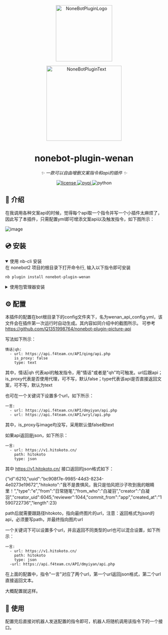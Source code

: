 <div align="center">
  <a href="https://v2.nonebot.dev/store"><img src="https://github.com/A-kirami/nonebot-plugin-template/blob/resources/nbp_logo.png" width="180" height="180" alt="NoneBotPluginLogo"></a>
  <br>
  <p><img src="https://github.com/A-kirami/nonebot-plugin-template/blob/resources/NoneBotPlugin.svg" width="240" alt="NoneBotPluginText"></p>
</div>

<div align="center">

# nonebot-plugin-wenan

_✨ 一款可以自由增删文案指令和api的插件 ✨_


<a href="./LICENSE">
    <img src="https://img.shields.io/github/license/Q1351998764/nonebot-plugin-wenan.svg" alt="license">
</a>
<a href="https://pypi.python.org/pypi/nonebot-plugin-wenan">
    <img src="https://img.shields.io/pypi/v/nonebot-plugin-wenan.svg" alt="pypi">
</a>
<img src="https://img.shields.io/badge/python-3.8+-blue.svg" alt="python">

</div>



## 📖 介绍

在我调用各种文案api的时候，觉得每个api取一个指令并写一个小插件太麻烦了，因此写了本插件，只需配置yml即可增添文案api以及触发指令，如下图所示：

![image](https://github.com/Q1351998764/nonebot-plugin-wenan/assets/57926506/bd1f63c7-9c6c-420a-95b0-ec470fb30764)


## 💿 安装

<details open>
<summary>使用 nb-cli 安装</summary>
在 nonebot2 项目的根目录下打开命令行, 输入以下指令即可安装

    nb plugin install nonebot-plugin-wenan

</details>

<details>
<summary>使用包管理器安装</summary>
在 nonebot2 项目的插件目录下, 打开命令行, 根据你使用的包管理器, 输入相应的安装命令

<details>
<summary>pip</summary>

    pip install nonebot-plugin-wenan
</details>

打开 nonebot2 项目根目录下的 `pyproject.toml` 文件, 在 `[tool.nonebot]` 部分追加写入

    plugins = ["nonebot-plugin-wenan"]

</details>

## ⚙️ 配置

本插件的配置在bot根目录下的config文件夹下，名为wenan_api_config.yml，该文件会在插件第一次运行时自动生成。其内容如同介绍中的截图所示。
可参考 https://github.com/Q1351998764/nonebot-plugin-picture-api

写法如下所示：


    情话|qh:
      - url: https://api.f4team.cn/API/qing/api.php
        is_proxy: false
        type: text


其中，情话|qh 代表api的触发指令，用"情话"或者是"qh"均可触发。url后跟api；is_proxy代表是否使用代理，可不写，默认false；type代表该api是否直接返回文案，可不写，默认为text

也可在一个关键词下设置多个url，如下所示：


    一言:
      - url: https://api.f4team.cn/API/dmyiyan/api.php
      - url: https://api.f4team.cn/API/wryl/api.php
      
其中，is_proxy与image均没写，采用默认值false和text

如果api返回是json，如下所示：

    一言:
      - url: https://v1.hitokoto.cn/
        path: hitokoto
        type: json

其中 https://v1.hitokoto.cn/ 接口返回的json格式如下：

{"id":6210,"uuid":"bc908f7e-9985-44d3-8234-4e0273e19672","hitokoto":"我不是畏惧风，我只是怕风把沙子吹到我的眼睛里！","type":"e","from":"日常随笔","from_who":"白凝羽","creator":"白凝羽","creator_uid":6045,"reviewer":1044,"commit_from":"app","created_at":"1590722736","length":23}

path后就需要跟路径hitokoto，指向最终图片的url，注意：返回格式为json的api，必须要写path，并最终指向图片url

一个关键词下可以设置多个url，并且返回不同类型的url也可以混合设置，如下所示：

    一言:
      - url: https://v1.hitokoto.cn/
        path: hitokoto
        type: json
      -url: https://api.f4team.cn/API/dmyiyan/api.php

在上面的配置中，指令"一言"对应了两个url，第一个url返回json格式，第二个url直接返回文本。

大概配置就这样。

## 🎉 使用
配置完后直接对机器人发送配置的指令即可，机器人将随机调用该指令下的一个接口。
